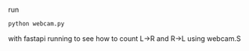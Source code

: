 run 

```bash
python webcam.py
```

with fastapi running to see how to count L->R and R->L using webcam.S